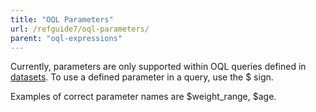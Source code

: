```yaml
---
title: "OQL Parameters"
url: /refguide7/oql-parameters/
parent: "oql-expressions"
---
```



Currently, parameters are only supported within OQL queries defined in [datasets](/refguide/data-sets/). To use a defined parameter in a query, use the $ sign.

Examples of correct parameter names are $weight_range, $age.
